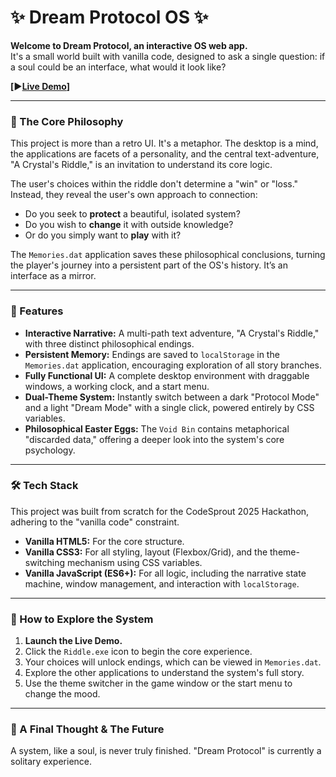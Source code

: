 # ✨ Dream Protocol OS ✨

**Welcome to Dream Protocol, an interactive OS web app.**  
It's a small world built with vanilla code, designed to ask a single question: if a soul could be an interface, what would it look like?

**[▶️[Live Demo](https://tokinosuna.github.io/dream-os/)]**

---

### 🔮 The Core Philosophy

This project is more than a retro UI. It's a metaphor. The desktop is a mind, the applications are facets of a personality, and the central text-adventure, "A Crystal's Riddle," is an invitation to understand its core logic.

The user's choices within the riddle don't determine a "win" or "loss." Instead, they reveal the user's own approach to connection:
-   Do you seek to **protect** a beautiful, isolated system?
-   Do you wish to **change** it with outside knowledge?
-   Or do you simply want to **play** with it?

The `Memories.dat` application saves these philosophical conclusions, turning the player's journey into a persistent part of the OS's history. It’s an interface as a mirror.

---

### 🌱 Features

*   **Interactive Narrative:** A multi-path text adventure, "A Crystal's Riddle," with three distinct philosophical endings.
*   **Persistent Memory:** Endings are saved to `localStorage` in the `Memories.dat` application, encouraging exploration of all story branches.
*   **Fully Functional UI:** A complete desktop environment with draggable windows, a working clock, and a start menu.
*   **Dual-Theme System:** Instantly switch between a dark "Protocol Mode" and a light "Dream Mode" with a single click, powered entirely by CSS variables.
*   **Philosophical Easter Eggs:** The `Void Bin` contains metaphorical "discarded data," offering a deeper look into the system's core psychology.

---

### 🛠️ Tech Stack

This project was built from scratch for the CodeSprout 2025 Hackathon, adhering to the "vanilla code" constraint.

*   **Vanilla HTML5:** For the core structure.
*   **Vanilla CSS3:** For all styling, layout (Flexbox/Grid), and the theme-switching mechanism using CSS variables.
*   **Vanilla JavaScript (ES6+):** For all logic, including the narrative state machine, window management, and interaction with `localStorage`.

---

### 🚀 How to Explore the System

1.  **Launch the Live Demo.**
2.  Click the `Riddle.exe` icon to begin the core experience.
3.  Your choices will unlock endings, which can be viewed in `Memories.dat`.
4.  Explore the other applications to understand the system's full story.
5.  Use the theme switcher in the game window or the start menu to change the mood.

---

### 🧠 A Final Thought & The Future

A system, like a soul, is never truly finished. "Dream Protocol" is currently a solitary experience.
